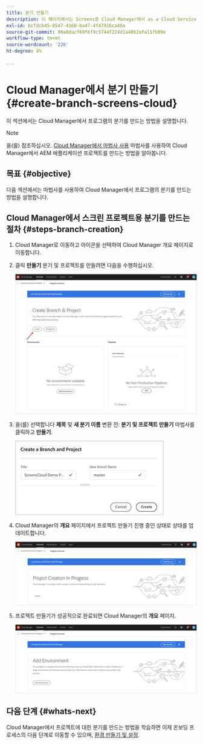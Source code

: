 ```yaml
---
title: 분기 만들기
description: 이 페이지에서는 Screens용 Cloud Manager에서 as a Cloud Service 분기를 만드는 방법에 대해 설명합니다.
exl-id: bcfdcb45-8547-4160-ba47-4f47916ca48a
source-git-commit: 96a0dacf69f6f9c5744f224d1a48b2afa11fb09e
workflow-type: tm+mt
source-wordcount: '226'
ht-degree: 4%

---
```


# Cloud Manager에서 분기 만들기 {#create-branch-screens-cloud}

이 섹션에서는 Cloud Manager에서 프로그램의 분기를 만드는 방법을 설명합니다.

>[!NOTE]
>을(를) 참조하십시오. [Cloud Manager에서 마법사 사용](https://experienceleague.adobe.com/docs/experience-manager-cloud-service/onboarding/getting-access/create-application-project/using-the-wizard.html?lang=en) 마법사를 사용하여 Cloud Manager에서 AEM 애플리케이션 프로젝트를 만드는 방법을 알아봅니다.

## 목표 {#objective}

다음 섹션에서는 마법사를 사용하여 Cloud Manager에서 프로그램의 분기를 만드는 방법을 설명합니다.

## Cloud Manager에서 스크린 프로젝트용 분기를 만드는 절차 {#steps-branch-creation}

1. Cloud Manager로 이동하고 아이콘을 선택하여 Cloud Manager 개요 페이지로 이동합니다.

1. 클릭 **만들기** 분기 및 프로젝트를 만들려면 다음을 수행하십시오.

   ![이미지](/help/screens-cloud/assets/onboarding/create-branch1.png)

1. 을(를) 선택합니다 **제목** 및 **새 분기 이름** 변환 전: **분기 및 프로젝트 만들기** 마법사를 클릭하고 **만들기**.

   ![이미지](/help/screens-cloud/assets/onboarding/create-branch2.png)

1. Cloud Manager의 **개요** 페이지에서 프로젝트 만들기 진행 중인 상태로 상태를 업데이트합니다.

   ![이미지](/help/screens-cloud/assets/onboarding/create-branch3.png)

1. 프로젝트 만들기가 성공적으로 완료되면 Cloud Manager의 **개요** 페이지.

   ![이미지](/help/screens-cloud/assets/onboarding/create-branch4.png)

## 다음 단계 {#whats-next}

Cloud Manager에서 프로젝트에 대한 분기를 만드는 방법을 학습하면 이제 온보딩 프로세스의 다음 단계로 이동할 수 있으며, [환경 만들기 및 설정](/help/screens-cloud/onboarding-screens-cloud/creating-an-environment.md).
